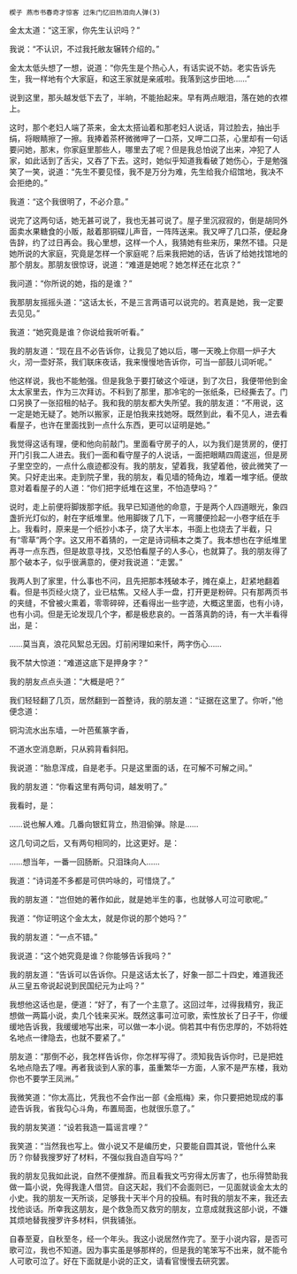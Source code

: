     楔子 燕市书春奇才惊客 过朱门忆旧热泪向人弹(3) 

   金太太道：“这王家，你先生认识吗？”

   我说：“不认识，不过我托敝友辗转介绍的。”

   金太太低头想了一想，说道：“你先生是个热心人，有话实说不妨。老实告诉先生，我一样地有个大家庭，和这王家就是亲戚啦。我落到这步田地……”

   说到这里，那头越发低下去了，半晌，不能抬起来。早有两点眼泪，落在她的衣襟上。

   这时，那个老妇人端了茶来，金太太搭讪着和那老妇人说话，背过脸去，抽出手绢，将眼睛擦了一擦。我捧着茶杯微微呷了一口茶，又呷二口茶，心里却有一句话要问她，那末，你家庭里那些人，哪里去了呢？但是我总怕说了出来，冲犯了人家，如此话到了舌尖，又吞了下去。这时，她似乎知道我看破了她伤心，于是勉强笑了一笑，说道：“先生不要见怪，我不是万分为难，先生给我介绍馆地，我决不会拒绝的。”

   我道：“这个我很明了，不必介意。”

   说完了这两句话，她无甚可说了，我也无甚可说了。屋子里沉寂寂的，倒是胡同外面卖水果糖食的小贩，敲着那铜碟儿声音，一阵阵送来。我又呷了几口茶，便起身告辞，约了过日再会。我心里想，这样一个人，我猜她有些来历，果然不错。只是她所说的大家庭，究竟是怎样一个家庭呢？后来我把她的话，告诉了给她找馆地的那个朋友。那朋友很惊讶，说道：“难道是她呢？她怎样还在北京？”

   我问道：“你所说的她，指的是谁？”

   我那朋友摇摇头道：“这话太长，不是三言两语可以说完的。若真是她，我一定要去见见。”

   我道：“她究竟是谁？你说给我听听看。”

   我的朋友道：“现在且不必告诉你，让我见了她以后，哪一天晚上你扇一炉子大火，沏一壶好茶，我们联床夜话，我来慢慢地告诉你，可当一部鼓儿词听呢。”

   他这样说，我也不能勉强。但是我急于要打破这个哑谜，到了次日，我便带他到金太太家里去，作为三次拜访。不料到了那里，那冷宅的一张纸条，已经撕去了。门口另换了一张招租的帖子。我和我的朋友都大失所望。我的朋友道：“不用说，这一定是她无疑了。她所以搬家，正是怕我来找她呀。既然到此，看不见人，进去看看屋子，也许在里面找到一点什么东西，更可以证明是她。”

   我觉得这话有理，便和他向前敲门。里面看守房子的人，以为我们是赁房的，便打开门引我二人进去。我们一面和看守屋子的人说话，一面把眼睛四周逡巡，但是房子里空空的，一点什么痕迹都没有。我的朋友，望着我，我望着他，彼此微笑了一笑。只好走出来。走到院子里，我的朋友，看见墙的犄角边，堆着一堆字纸。便故意对着看屋子的人道：“你们把字纸堆在这里，不怕造孽吗？”

   说时，走上前便将脚拨那字纸。我早已知道他的命意，于是两个人四道眼光，象四盏折光灯似的，射在字纸堆里。他用脚拨了几下，一弯腰便捡起一小卷字纸在手上。我看时，原来是一个纸抄小本子，烧了大半本，书面上也烧去了半截，只有“零草”两个字。这又用不着猜的，一定是诗词稿本之类了。我本想也在字纸堆里再寻一点东西，但是故意寻找，又恐怕看屋子的人多心，也就算了。我的朋友得了那个破本子，似乎很满意的，便对我说道：“走罢。”

   我两人到了家里，什么事也不问，且先把那本残破本子，摊在桌上，赶紧地翻着看。但是书页经火烧了，业已枯焦。又经人手一盘，打开更是粉碎。只有那两页书的夹缝，不曾被火熏着，零零碎碎，还看得出一些字迹，大概这里面，也有小诗，也有小词。但是无论发现几个字，都是极悲哀的。一首落真韵的诗，有一大半看得出，是：

   ……莫当真，浪花风絮总无因。灯前闲理如来忏，两字伤心……

   我不禁大惊道：“难道这底下是押身字？”

   我的朋友点点头道：“大概是吧？”

   我们轻轻翻了几页，居然翻到一首整诗，我的朋友道：“证据在这里了。你听，”他便念道：

   铜沟流水出东墙，一叶芭蕉篆字香，

   不道水空消息断，只从鸦背看斜阳。

   我说道：“胎息浑成，自是老手。只是这里面的话，在可解不可解之间。”

   我的朋友道：“你看这里有两句词，越发明了。”

   我看时，是：

   ……说也解人难。几番向银釭背立，热泪偷弹。除是……

   这几句词之后，又有两句相同的，比这更好。是：

   ……想当年，一番一回肠断。只泪珠向人……

   我道：“诗词差不多都是可供吟咏的，可惜烧了。”

   我的朋友道：“岂但她的著作如此，就是她半生的事，也就够人可泣可歌呢。”

   我道：“你证明这个金太太，就是你说的那个她吗？”

   我的朋友道：“一点不错。”

   我说道：“这个她究竟是谁？你能够告诉我吗？”

   我的朋友道：“告诉可以告诉你。只是这话太长了，好象一部二十四史，难道我还从三皇五帝说起说到民国纪元为止吗？”

   我想他这话也是，便道：“好了，有了一个主意了。这回过年，过得我精穷，我正想做一两篇小说，卖几个钱来买米。既然这事可泣可歌，索性放长了日子干，你缓缓地告诉我，我缓缓地写出来，可以做一本小说。倘若其中有伤忠厚的，不妨将姓名地点一律隐去，也就不要紧了。”

   朋友道：“那倒不必，我怎样告诉你，你怎样写得了。须知我告诉你时，已是把姓名地点隐去了哩。再者我谈到人家的事，虽重繁华一方面，人家不是严东楼，我劝你也不要学王凤洲。”

   我微笑道：“你太高比，凭我也不会作出一部《金瓶梅》来，你只要把她现成的事迹告诉我，省我勾心斗角，布置局面，也就很乐意了。”

   我的朋友笑道：“设若我造一篇谣言哩？”

   我笑道：“当然我也写上。做小说又不是编历史，只要能自圆其说，管他什么来历？你替我搜罗好了材料，不强似我自造自写吗？”

   我的朋友见我如此说，自然不便推辞。而且看我文丐穷得太厉害了，也乐得赞助我做一篇小说，免得我逢人借贷。自这天起，我们不会面则已，一见面就谈金太太的小史。我的朋友一天所谈，足够我十天半个月的投稿。有时我的朋友不来，我还去找他谈话。所幸我这朋友，是个救急而又救穷的朋友，立意成就我这部小说，不嫌其烦地替我搜罗许多材料，供我铺张。

   自春至夏，自秋至冬，经一个年头。我这小说居然作完了。至于小说内容，是否可歌可泣，我也不知道。因为事实虽是够那样的，但是我的笔笨写不出来，就不能令人可歌可泣了。好在下面就是小说的正文，请看官慢慢去研究罢。

